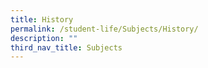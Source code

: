 ```yaml
---
title: History
permalink: /student-life/Subjects/History/
description: ""
third_nav_title: Subjects
---
```

